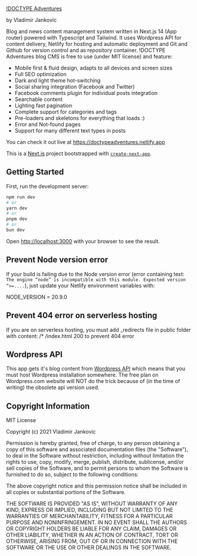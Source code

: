 [!DOCTYPE Adventures](https://doctypeadventures.netlify.com)

by Vladimir Jankovic

Blog and news content management system written in Next.js 14 (App router) powered with Typescript and Tailwind. It uses Wordpress API for content delivery, Netlify for hosting and automatic deployment and Git and Github for version control and as repository container. !DOCTYPE Adventures blog CMS is free to use (under MIT license) and feature:

- Mobile first & fluid design, adapts to all devices and screen sizes
- Full SEO optimization
- Dark and light theme hot-switching
- Social sharing integration (Facebook and Twitter)
- Facebook comments plugin for individual posts integration
- Searchable content
- Lighting fast pagination
- Complete support for categories and tags
- Pre-loaders and skeletons for everything that loads :)
- Error and Not-found pages
- Support for many different text types in posts

You can check it out live at https://doctypeadventures.netlify.app

This is a [Next.js](https://nextjs.org/) project bootstrapped with [`create-next-app`](https://github.com/vercel/next.js/tree/canary/packages/create-next-app).

## Getting Started

First, run the development server:

```bash
npm run dev
# or
yarn dev
# or
pnpm dev
# or
bun dev
```

Open [http://localhost:3000](http://localhost:3000) with your browser to see the result.

## Prevent Node version error

If your build is failing due to the Node version error (error containing text: `The engine “node” is incompatible with this module. Expected version “>=....`), just update your Netlify environment variables with:

NODE_VERSION = 20.9.0

## Prevent 404 error on serverless hosting

If you are on serverless hosting, you must add \_redirects file in public folder with content:
/\* /index.html 200
to prevent 404 error

## Wordpress API

This app gets it's blog content from [Wordpress API](https://developer.wordpress.org/rest-api/) which means that you must host Wordpress installation somewhere. The free plan on Wordpress.com website will NOT do the trick because of (in the time of writing) the obsolete api version used.

## Copyright Information

MIT License

Copyright (c) 2021 Vladimir Jankovic

Permission is hereby granted, free of charge, to any person obtaining a copy
of this software and associated documentation files (the "Software"), to deal
in the Software without restriction, including without limitation the rights
to use, copy, modify, merge, publish, distribute, sublicense, and/or sell
copies of the Software, and to permit persons to whom the Software is
furnished to do so, subject to the following conditions:

The above copyright notice and this permission notice shall be included in all
copies or substantial portions of the Software.

THE SOFTWARE IS PROVIDED "AS IS", WITHOUT WARRANTY OF ANY KIND, EXPRESS OR
IMPLIED, INCLUDING BUT NOT LIMITED TO THE WARRANTIES OF MERCHANTABILITY,
FITNESS FOR A PARTICULAR PURPOSE AND NONINFRINGEMENT. IN NO EVENT SHALL THE
AUTHORS OR COPYRIGHT HOLDERS BE LIABLE FOR ANY CLAIM, DAMAGES OR OTHER
LIABILITY, WHETHER IN AN ACTION OF CONTRACT, TORT OR OTHERWISE, ARISING FROM,
OUT OF OR IN CONNECTION WITH THE SOFTWARE OR THE USE OR OTHER DEALINGS IN THE
SOFTWARE.
